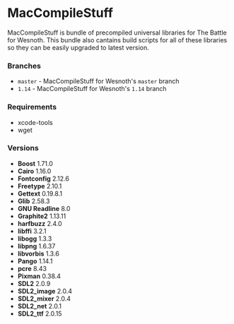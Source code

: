 # MacCompileStuff
MacCompileStuff is bundle of precompiled universal libraries for The Battle for Wesnoth. This bundle also cantains build scripts for all of these libraries so they can be easily upgraded to latest version.

### Branches
* `master` - MacCompileStuff for Wesnoth's `master` branch
* `1.14` - MacCompileStuff for Wesnoth's `1.14` branch

### Requirements
* xcode-tools
* wget

### Versions
* **Boost** 1.71.0
* **Cairo** 1.16.0
* **Fontconfig** 2.12.6
* **Freetype** 2.10.1
* **Gettext** 0.19.8.1
* **Glib** 2.58.3
* **GNU Readline** 8.0
* **Graphite2** 1.13.11
* **harfbuzz** 2.4.0
* **libffi** 3.2.1
* **libogg** 1.3.3
* **libpng** 1.6.37
* **libvorbis** 1.3.6
* **Pango** 1.14.1
* **pcre** 8.43
* **Pixman** 0.38.4
* **SDL2** 2.0.9
* **SDL2_image** 2.0.4
* **SDL2_mixer** 2.0.4
* **SDL2_net** 2.0.1
* **SDL2_ttf** 2.0.15
